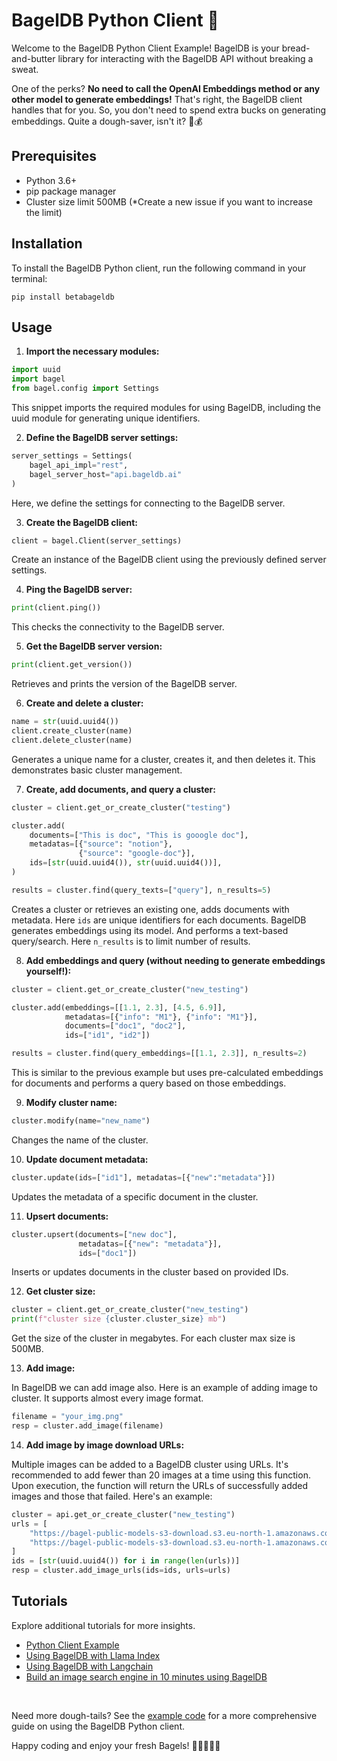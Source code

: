 # BagelDB Python Client 🥯

Welcome to the BagelDB Python Client Example! BagelDB is your bread-and-butter library for interacting with the BagelDB API without breaking a sweat. 

One of the perks? **No need to call the OpenAI Embeddings method or any other model to generate embeddings!** That's right, the BagelDB client handles that for you. So, you don't need to spend extra bucks on generating embeddings. Quite a dough-saver, isn't it? 🥯💰

## Prerequisites

- Python 3.6+
- pip package manager
- Cluster size limit 500MB (*Create a new issue if you want to increase the limit)

## Installation

To install the BagelDB Python client, run the following command in your terminal:

```shell
pip install betabageldb
```

## Usage

1. **Import the necessary modules:**

```python
import uuid
import bagel
from bagel.config import Settings
```

This snippet imports the required modules for using BagelDB, including the uuid module for generating unique identifiers.

2. **Define the BagelDB server settings:**

```python
server_settings = Settings(
    bagel_api_impl="rest",
    bagel_server_host="api.bageldb.ai"
)
```
Here, we define the settings for connecting to the BagelDB server.

3. **Create the BagelDB client:**

```python
client = bagel.Client(server_settings)
```

Create an instance of the BagelDB client using the previously defined server settings.

4. **Ping the BagelDB server:**

```python
print(client.ping())
```

This checks the connectivity to the BagelDB server.

5. **Get the BagelDB server version:**

```python
print(client.get_version())
```

Retrieves and prints the version of the BagelDB server.

6. **Create and delete a cluster:**

```python
name = str(uuid.uuid4())
client.create_cluster(name)
client.delete_cluster(name)
```
Generates a unique name for a cluster, creates it, and then deletes it. This demonstrates basic cluster management.


7. **Create, add documents, and query a cluster:**

```python
cluster = client.get_or_create_cluster("testing")

cluster.add(
    documents=["This is doc", "This is gooogle doc"],
    metadatas=[{"source": "notion"},
               {"source": "google-doc"}],
    ids=[str(uuid.uuid4()), str(uuid.uuid4())],
)

results = cluster.find(query_texts=["query"], n_results=5)
```

Creates a cluster or retrieves an existing one, adds documents with metadata. Here `ids` are unique identifiers for each documents. BagelDB generates embeddings using its model. And performs a text-based query/search. Here `n_results` is to limit number of results.


8. **Add embeddings and query (without needing to generate embeddings yourself!):**

```python
cluster = client.get_or_create_cluster("new_testing")

cluster.add(embeddings=[[1.1, 2.3], [4.5, 6.9]],
            metadatas=[{"info": "M1"}, {"info": "M1"}],
            documents=["doc1", "doc2"],
            ids=["id1", "id2"])

results = cluster.find(query_embeddings=[[1.1, 2.3]], n_results=2)
```

This is similar to the previous example but uses pre-calculated embeddings for documents and performs a query based on those embeddings.

9. **Modify cluster name:**

```python
cluster.modify(name="new_name")
```

Changes the name of the cluster.

10. **Update document metadata:**

```python
cluster.update(ids=["id1"], metadatas=[{"new":"metadata"}])
```

Updates the metadata of a specific document in the cluster.

11. **Upsert documents:**

```python
cluster.upsert(documents=["new doc"],
               metadatas=[{"new": "metadata"}],
               ids=["doc1"])
```

Inserts or updates documents in the cluster based on provided IDs.

12. **Get cluster size:**
```python
cluster = client.get_or_create_cluster("new_testing")
print(f"cluster size {cluster.cluster_size} mb")
```
Get the size of the cluster in megabytes. For each cluster max size is 500MB.

13. **Add image:**

In BagelDB we can add image also. Here is an example of adding image to cluster. It supports almost every image format.

```python
filename = "your_img.png"
resp = cluster.add_image(filename)
```
14. **Add image by image download URLs:**

Multiple images can be added to a BagelDB cluster using URLs. It's recommended to add fewer than 20 images at a time using this function. Upon execution, the function will return the URLs of successfully added images and those that failed. Here's an example:

```python
cluster = api.get_or_create_cluster("new_testing")
urls = [
    "https://bagel-public-models-s3-download.s3.eu-north-1.amazonaws.com/cat/60de145c79609acaba3bbe08974a9ff5.jpg",
    "https://bagel-public-models-s3-download.s3.eu-north-1.amazonaws.com/cat/black-white-cat-wallpaper.jpg",
]
ids = [str(uuid.uuid4()) for i in range(len(urls))]
resp = cluster.add_image_urls(ids=ids, urls=urls)
```
## Tutorials

Explore additional tutorials for more insights.

- [Python Client Example](https://colab.research.google.com/drive/1PXRoP4vIsqQqsD9AGUrQ90D3x0x79F_w)
- [Using BagelDB with Llama Index](https://colab.research.google.com/drive/13F3PxNgF10ZGlpZS20hQtwwkd8BiMcTS)
- [Using BagelDB with Langchain](https://colab.research.google.com/drive/1UBWkuihFHvxbzeP61HT1-ttTsURcEXIS?usp=sharing)
- [Build an image search engine in 10 minutes using BagelDB](https://colab.research.google.com/drive/1J_QlpqvnVloWHg_Q87s-hbp_VGq4wLQz)

<br>

Need more dough-tails? See the [example code](example.py) for a more comprehensive guide on using the BagelDB Python client.

Happy coding and enjoy your fresh Bagels! 🥯👩‍💻👨‍💻
